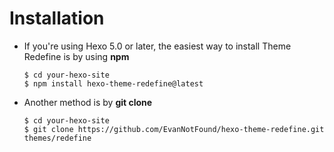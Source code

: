 # Installation

- If you're using Hexo 5.0 or later, the easiest way to install Theme Redefine is by using **npm**

  ```shell
  $ cd your-hexo-site
  $ npm install hexo-theme-redefine@latest
  ```

- Another method is by **git clone**

  ```shell
  $ cd your-hexo-site
  $ git clone https://github.com/EvanNotFound/hexo-theme-redefine.git themes/redefine
  ```

